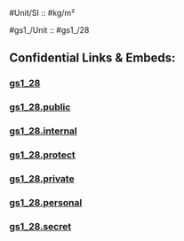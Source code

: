 


#Unit/SI ::  #kg/m²

#gs1_/Unit :: #gs1_/28


## Confidential Links & Embeds: 

### [gs1_28](/_Standards/UN(United_Nations)/CEFACT/gs1_28.md) 

### [gs1_28.public](/_public/UN(United_Nations)/CEFACT/gs1_28.public.md) 

### [gs1_28.internal](/_internal/UN(United_Nations)/CEFACT/gs1_28.internal.md) 

### [gs1_28.protect](/_protect/UN(United_Nations)/CEFACT/gs1_28.protect.md) 

### [gs1_28.private](/_private/UN(United_Nations)/CEFACT/gs1_28.private.md) 

### [gs1_28.personal](/_personal/UN(United_Nations)/CEFACT/gs1_28.personal.md) 

### [gs1_28.secret](/_secret/UN(United_Nations)/CEFACT/gs1_28.secret.md)


